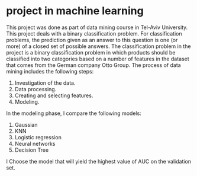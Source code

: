 # project in machine learning
This project was done as part of data mining course in Tel-Aviv University. 
This project deals with a binary classification problem. For classification problems, the prediction given as an answer to this question is one (or more) of a closed set of possible answers. The classification problem in the project is a binary classification problem in which products should be classified into two categories based on a number of features in the dataset that comes from the German company Otto Group.
The process of data mining includes the following steps:
  1. Investigation of the data.
  2. Data processing.
  3. Creating and selecting features.
  4. Modeling.

In the modeling phase,  I compare the following models:
  1. Gaussian
  2. KNN
  3. Logistic regression
  4. Neural networks
  5. Decision Tree
  
I Choose the model that will yield the highest value of AUC on the validation set.
